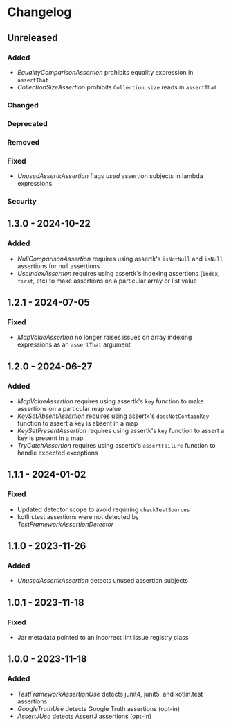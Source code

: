 # Changelog

## Unreleased

### Added

- _EqualityComparisonAssertion_ prohibits equality expression in `assertThat`
- _CollectionSizeAssertion_ prohibits `Collection.size` reads in `assertThat`

### Changed

### Deprecated

### Removed

### Fixed

- _UnusedAssertkAssertion_ flags _used_ assertion subjects in lambda expressions

### Security

## 1.3.0 - 2024-10-22

### Added

- _NullComparisonAssertion_ requires using assertk's `isNotNull` and `isNull` assertions for null assertions
- _UseIndexAssertion_ requires using assertk's indexing assertions (`index`, `first`, etc) to make assertions on a particular array or list value

## 1.2.1 - 2024-07-05

### Fixed

- _MapValueAssertion_ no longer raises issues on array indexing expressions as an `assertThat` argument

## 1.2.0 - 2024-06-27

### Added

- _MapValueAssertion_ requires using assertk's `key` function to make assertions on a particular map value
- _KeySetAbsentAssertion_ requires using assertk's `doesNotContainKey` function to assert a key is absent in a map
- _KeySetPresentAssertion_ requires using assertk's `key` function to assert a key is present in a map
- _TryCatchAssertion_ requires using assertk's `assertFailure` function to handle expected exceptions

## 1.1.1 - 2024-01-02

### Fixed

- Updated detector scope to avoid requiring `checkTestSources`
- kotlin.test assertions were not detected by _TestFrameworkAssertionDetector_

## 1.1.0 - 2023-11-26

### Added

- _UnusedAssertkAssertion_ detects unused assertion subjects

## 1.0.1 - 2023-11-18

### Fixed

- Jar metadata pointed to an incorrect lint issue registry class

## 1.0.0 - 2023-11-18

### Added

- _TestFrameworkAssertionUse_ detects junit4, junit5, and kotlin.test assertions
- _GoogleTruthUse_ detects Google Truth assertions (opt-in)
- _AssertJUse_ detects AssertJ assertions (opt-in)
